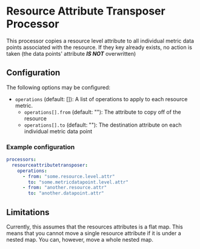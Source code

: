 # Resource Attribute Transposer Processor

This processor copies a resource level attribute to all individual metric data points associated with the resource.
If they key already exists, no action is taken (the data points' attribute _**IS NOT**_ overwritten)

## Configuration

The following options may be configured:
- `operations` (default: []): A list of operations to apply to each resource metric.
    - `operations[].from` (default: ""): The attribute to copy off of the resource
    - `operations[].to` (default: ""): The destination attribute on each individual metric data point

### Example configuration

```yaml
processors:
  resourceattributetransposer:
    operations:
      - from: "some.resource.level.attr"
        to: "some.metricdatapoint.level.attr"
      - from: "another.resource.attr"
        to: "another.datapoint.attr"
```

## Limitations

Currently, this assumes that the resources attributes is a flat map. This means that you cannot move a single resource attribute if it  is under a nested map. You can, however, move a whole nested map.

